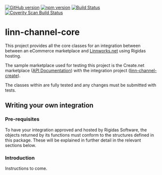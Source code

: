 [![GitHub version](https://badge.fury.io/gh/RigidasSoftware%2Flinn-channel-core.svg)](https://badge.fury.io/gh/RigidasSoftware%2Flinn-channel-core)
[![npm version](https://badge.fury.io/js/linn-channel-core.svg)](https://badge.fury.io/js/linn-channel-core)
[![Build Status](https://travis-ci.org/RigidasSoftware/linn-channel-core.svg?branch=master)](https://travis-ci.org/RigidasSoftware/linn-channel-core)
<a href="https://scan.coverity.com/projects/rigidassoftware-linn-channel-core">
  <img alt="Coverity Scan Build Status"
       src="https://scan.coverity.com/projects/11530/badge.svg"/>
</a>
# linn-channel-core

This project provides all the core classes for an integration between between an eCommerce marketplace and [Linnworks.net](https://www.linnworks.net) using Rigidas hosting.

The sample marketplace used for testing this project is the Create.net marketplace ([API Documentation](http://developers.create.net/API-Documentation)) with the integration project ([linn-channel-create](https://github.com/RigidasSoftware/linn-channel-create)).

The classes within are fully tested and any changes must be submitted with tests.

## Writing your own integration ##

### Pre-requisites ###

To have your integration approved and hosted by Rigidas Software, the objects returned by its functions must conform to the structures defined in this package. These will be explained in further detail in the relevant sections below.

### Introduction ###

Instructions to come.
